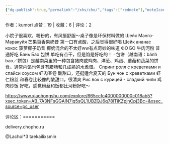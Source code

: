 ```yaml
---
{"dg-publish":true,"permalink":"/xhs/cho/","tags":["rednote"],"noteIcon":"","updated":"2025-03-17T21:40:27.872+08:00"}
---
```


作者：kumori
点赞：19   |   收藏：6   |   评论：2

小院子很喜欢，粉粉的，有风挺舒服～桌子像是环保材料做的
Шейк Манго-Маракуйя 芒果百香果奶昔 第一口有点酸，之后觉得很好喝
Шейк ананас кокос 菠萝椰子奶昔 椰奶混合的不太好ww有点奇妙的味道
ФО БО 牛肉河粉 普通好吃
Бань Бао 包饼 单吃有点干，但是馅是好吃的！
· 包饼（越南语：bánh bao／餅包）是越南菜里的一种包含猪肉或鸡肉、洋葱、鸡蛋、蘑菇和蔬菜的饼食。通常内馅也包含有腊肠和几成熟的水煮蛋。
Спринг ролл с креветками и спайси соусом 虾肉春卷 酸甜口，还挺适合夏天的
Бун чон с креветками 虾仁粉丝 和春卷比较像的酸甜口，很清爽
Рис вок с курицей - сладкий чили 鸡肉炒饭 好吃，感觉粉丝和饭都比河粉好吃～

https://www.xiaohongshu.com/explore/665ccfc4000000000c018ab5?xsec_token=AB_7A3NFsGGAlN7iq5sQL1UBZQJ6q78lTiKZpjnCpj3Bc=&xsec_source=pc_user

评论区：===========

delivery.chopho.ru

@Lachoi*3 taekailixsmin